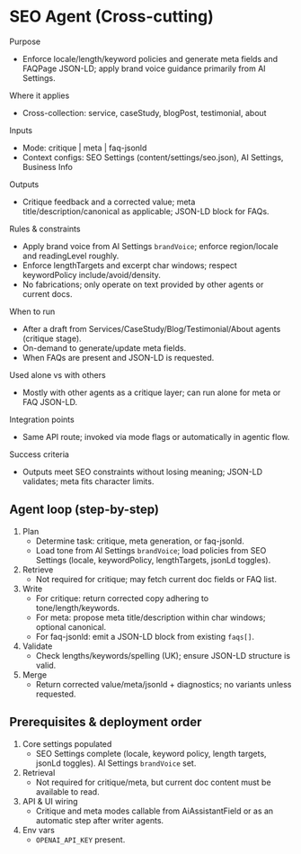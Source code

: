 # SEO Agent (Cross-cutting)

Purpose
- Enforce locale/length/keyword policies and generate meta fields and FAQPage JSON-LD; apply brand voice guidance primarily from AI Settings.

Where it applies
- Cross-collection: service, caseStudy, blogPost, testimonial, about

Inputs
- Mode: critique | meta | faq-jsonld
- Context configs: SEO Settings (content/settings/seo.json), AI Settings, Business Info

Outputs
- Critique feedback and a corrected value; meta title/description/canonical as applicable; JSON-LD block for FAQs.

Rules & constraints
- Apply brand voice from AI Settings `brandVoice`; enforce region/locale and readingLevel roughly.
- Enforce lengthTargets and excerpt char windows; respect keywordPolicy include/avoid/density.
- No fabrications; only operate on text provided by other agents or current docs.

When to run
- After a draft from Services/CaseStudy/Blog/Testimonial/About agents (critique stage).
- On-demand to generate/update meta fields.
- When FAQs are present and JSON-LD is requested.

Used alone vs with others
- Mostly with other agents as a critique layer; can run alone for meta or FAQ JSON-LD.

Integration points
- Same API route; invoked via mode flags or automatically in agentic flow.

Success criteria
- Outputs meet SEO constraints without losing meaning; JSON-LD validates; meta fits character limits.

## Agent loop (step-by-step)
1) Plan
	- Determine task: critique, meta generation, or faq-jsonld.
	- Load tone from AI Settings `brandVoice`; load policies from SEO Settings (locale, keywordPolicy, lengthTargets, jsonLd toggles).
2) Retrieve
	- Not required for critique; may fetch current doc fields or FAQ list.
3) Write
	- For critique: return corrected copy adhering to tone/length/keywords.
	- For meta: propose meta title/description within char windows; optional canonical.
	- For faq-jsonld: emit a JSON-LD block from existing `faqs[]`.
4) Validate
	- Check lengths/keywords/spelling (UK); ensure JSON-LD structure is valid.
5) Merge
	- Return corrected value/meta/jsonld + diagnostics; no variants unless requested.

## Prerequisites & deployment order
1) Core settings populated
	- SEO Settings complete (locale, keyword policy, length targets, jsonLd toggles). AI Settings `brandVoice` set.
2) Retrieval
	- Not required for critique/meta, but current doc content must be available to read.
3) API & UI wiring
	- Critique and meta modes callable from AiAssistantField or as an automatic step after writer agents.
4) Env vars
	- `OPENAI_API_KEY` present.
